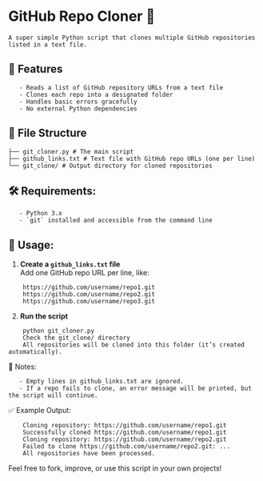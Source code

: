 # GitHub Repo Cloner 🧬
```
A super simple Python script that clones multiple GitHub repositories listed in a text file.
```

## 🚀 Features
```
   - Reads a list of GitHub repository URLs from a text file
   - Clones each repo into a designated folder
   - Handles basic errors gracefully
   - No external Python dependencies
```

## 📁 File Structure
```
├── git_cloner.py # The main script
├── github_links.txt # Text file with GitHub repo URLs (one per line)
└── git_clone/ # Output directory for cloned repositories
```

## 🛠 Requirements:
```
   - Python 3.x
   - `git` installed and accessible from the command line
```

## 📝 Usage:

1. **Create a `github_links.txt` file**  
   Add one GitHub repo URL per line, like:
```
	https://github.com/username/repo1.git
	https://github.com/username/repo2.git
	https://github.com/username/repo3.git
```

2. **Run the script**

```
	python git_cloner.py
	Check the git_clone/ directory
	All repositories will be cloned into this folder (it’s created automatically).
```

🧠 Notes:
```
   - Empty lines in github_links.txt are ignored.
   - If a repo fails to clone, an error message will be printed, but the script will continue.
```

✅ Example Output:

```
	Cloning repository: https://github.com/username/repo1.git
	Successfully cloned https://github.com/username/repo1.git
	Cloning repository: https://github.com/username/repo2.git
	Failed to clone https://github.com/username/repo2.git: ...
	All repositories have been processed.
```

Feel free to fork, improve, or use this script in your own projects!
